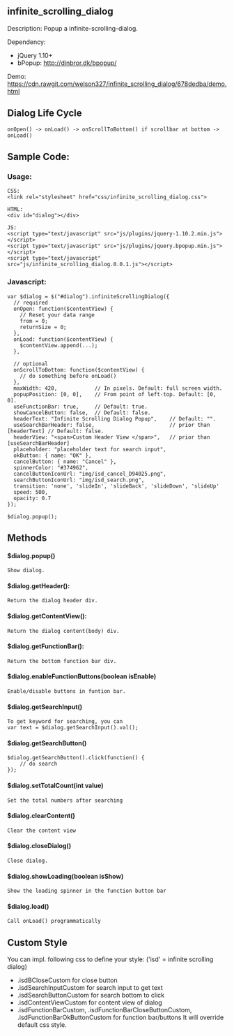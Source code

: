 ## infinite_scrolling_dialog

Description:
Popup a infinite-scrolling-dialog.

Dependency:
* jQuery 1.10+
* bPopup: <a href="http://dinbror.dk/bpopup/">http://dinbror.dk/bpopup/</a>

Demo:
<a href="https://cdn.rawgit.com/welson327/infinite_scrolling_dialog/678dedba/demo.html">https://cdn.rawgit.com/welson327/infinite_scrolling_dialog/678dedba/demo.html</a>

## Dialog Life Cycle
    onOpen() -> onLoad() -> onScrollToBottom() if scrollbar at bottom -> onLoad()

## Sample Code:
### Usage:
    CSS:
    <link rel="stylesheet" href="css/infinite_scrolling_dialog.css">
    
    HTML:
    <div id="dialog"></div>
    
    JS:
    <script type="text/javascript" src="js/plugins/jquery-1.10.2.min.js"></script>
    <script type="text/javascript" src="js/plugins/jquery.bpopup.min.js"></script>
    <script type="text/javascript" src="js/infinite_scrolling_dialog.0.0.1.js"></script>

### Javascript:

    var $dialog = $("#dialog").infiniteScrollingDialog({
      // required
      onOpen: function($contentView) {
        // Reset your data range
        from = 0;
        returnSize = 0;
      },
      onLoad: function($contentView) {
        $contentView.append(...);
      },
      
      // optional
      onScrollToBottom: function($contentView) {
        // do something before onLoad()
      },
      maxWidth: 420,            // In pixels. Default: full screen width.
      popupPosition: [0, 0],    // From point of left-top. Default: [0, 0].
      useFunctionBar: true,     // Default: true.
      showCancelButton: false,  // Default: false.
      headerText: "Infinite Scrolling Dialog Popup",    // Default: "".
      useSearchBarHeader: false,                        // prior than [headerText] // Default: false.
      headerView: "<span>Custom Header View </span>",   // prior than [useSearchBarHeader]
      placeholder: "placeholder text for search input",
      okButton: { name: "OK" },
      cancelButton: { name: "Cancel" },
      spinnerColor: "#374962",
      cancelButtonIconUrl: "img/isd_cancel_D94025.png",
      searchButtonIconUrl: "img/isd_search.png",
      transition: 'none', 'slideIn', 'slideBack', 'slideDown', 'slideUp'
      speed: 500,
      opacity: 0.7
    });
    
    $dialog.popup();

## Methods
#### $dialog.popup()
    Show dialog.

#### $dialog.getHeader():
    Return the dialog header div.
    
#### $dialog.getContentView():
    Return the dialog content(body) div.
    
#### $dialog.getFunctionBar():
    Return the bottom function bar div.
    
#### $dialog.enableFunctionButtons(boolean isEnable)
    Enable/disable buttons in funtion bar.

#### $dialog.getSearchInput()
    To get keyword for searching, you can
    var text = $dialog.getSearchInput().val();

#### $dialog.getSearchButton()
    $dialog.getSearchButton().click(function() {
        // do search 
    });

#### $dialog.setTotalCount(int value)
    Set the total numbers after searching
    
#### $dialog.clearContent()
    Clear the content view

#### $dialog.closeDialog()
    Close dialog.

#### $dialog.showLoading(boolean isShow)
    Show the loading spinner in the function button bar
    
#### $dialog.load()
    Call onLoad() programmatically

## Custom Style
You can impl. following css to define your style: ('isd' = infinite scrolling dialog) 
* .isdBCloseCustom for close button
* .isdSearchInputCustom for search input to get text
* .isdSearchButtonCustom for search bottom to click
* .isdContentViewCustom for content view of dialog
* .isdFunctionBarCustom, .isdFunctionBarCloseButtonCustom, .isdFunctionBarOkButtonCustom for function bar/buttons
It will override default css style.
